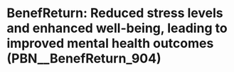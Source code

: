 # BenefReturn: __Reduced stress levels and enhanced well-being, leading to improved mental health outcomes__ (PBN__BenefReturn_904)

